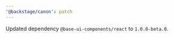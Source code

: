 ```yaml
---
'@backstage/canon': patch
---
```


Updated dependency `@base-ui-components/react` to `1.0.0-beta.0`.
